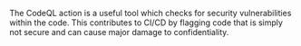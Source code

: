 The CodeQL action is a useful tool which checks for security vulnerabilities within the code.
This contributes to CI/CD by flagging code that is simply not secure and can cause major damage to 
confidentiality. 